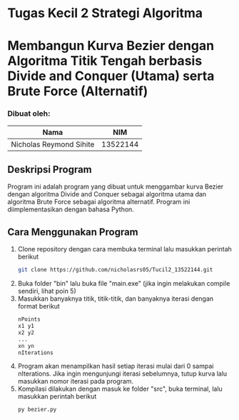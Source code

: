 # Tugas Kecil 2 Strategi Algoritma
# Membangun Kurva Bezier dengan Algoritma Titik Tengah berbasis Divide and Conquer (Utama) serta Brute Force (Alternatif)

### Dibuat oleh:
| Nama | NIM |
| -------- | --------- |
| Nicholas Reymond Sihite | 13522144 |

## Deskripsi Program
Program ini adalah program yang dibuat untuk menggambar kurva Bezier dengan algoritma Divide and Conquer sebagai algoritma utama dan
algoritma Brute Force sebagai algoritma alternatif. Program ini diimplementasikan dengan bahasa Python.

## Cara Menggunakan Program
1. Clone repository dengan cara membuka terminal lalu masukkan perintah berikut
   ```sh
   git clone https://github.com/nicholasrs05/Tucil2_13522144.git
   ```
2. Buka folder "bin" lalu buka file "main.exe" (jika ingin melakukan compile sendiri, lihat poin 5)
3. Masukkan banyaknya titik, titik-titik, dan banyaknya iterasi dengan format berikut
    ```sh
    nPoints
    x1 y1
    x2 y2
    ...
    xn yn
    nIterations
    ```
4. Program akan menampilkan hasil setiap iterasi mulai dari 0 sampai nIterations. Jika ingin mengunjungi iterasi sebelumnya, tutup kurva lalu masukkan nomor iterasi pada program.
5. Kompilasi dilakukan dengan masuk ke folder "src", buka terminal, lalu masukkan perintah berikut
    ```sh
    py bezier.py
    ```